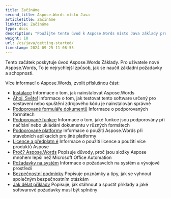 ```yaml
---
title: Začínáme
second_title: Aspose.Words místo Java
articleTitle: Začínáme
linktitle: Začínáme
type: docs
description: "Použijte tento úvod k Aspose.Words místo Java základy pro zahájení realizace hodnoty Aspose.Words pro vaše podnikání."
weight: 10
url: /cs/java/getting-started/
timestamp: 2024-09-25-11-08-55
---
```


Tento začátek poskytuje úvod Aspose.Words Základy. Pro uživatele nové Aspose.Words, To je nejrychlejší způsob, jak se naučit základní požadavky a schopnosti.

Více informací o Aspose.Words, zvolit příslušnou část:

- [Instalace](/words/cs/java/installation/) Informace o tom, jak nainstalovat Aspose.Words
- [Ahoj, Světe!](/words/cs/java/hello-world/) Informace o tom, jak testovat tento software určený pro sestavení nebo spuštění zdrojového kódu je nainstalován správně
- [Podporované formuláře dokumentů](/words/cs/java/supported-document-formats/) Informace o podporovaných formátech
- [Podporované funkce](/words/cs/java/features/) Informace o tom, jaké funkce jsou podporovány při načítání nebo ukládání dokumentu v různých formátech
- [Podporované platformy](/words/java/platforms-and-interoperability/) Informace o použití Aspose.Words při stavebních aplikacích pro jiné platformy
- [Licence a předplatn é](/words/cs/java/licensing/) Informace o použití licence a použití více produktů Aspose
- [Proč? Aspose.Words](/words/java/aspose-words-or-other-solutions/) Popisuje důvody, proč jsou složky Aspose mnohem lepší než Microsoft Office Automation
- [Požadavky na systém](/words/cs/java/system-requirements/) Informace o požadavcích na systém a vývojové prostředí
- [Bezpečnostní podmínky](/words/cs/java/security/) Popisuje poznámky a tipy, jak se vyhnout společným bezpečnostním otázkám
- [Jak dělat příklady](/words/cs/java/how-to-run-the-examples/) Popisuje, jak stáhnout a spustit příklady a jaké softwarové požadavky musí být splněny
